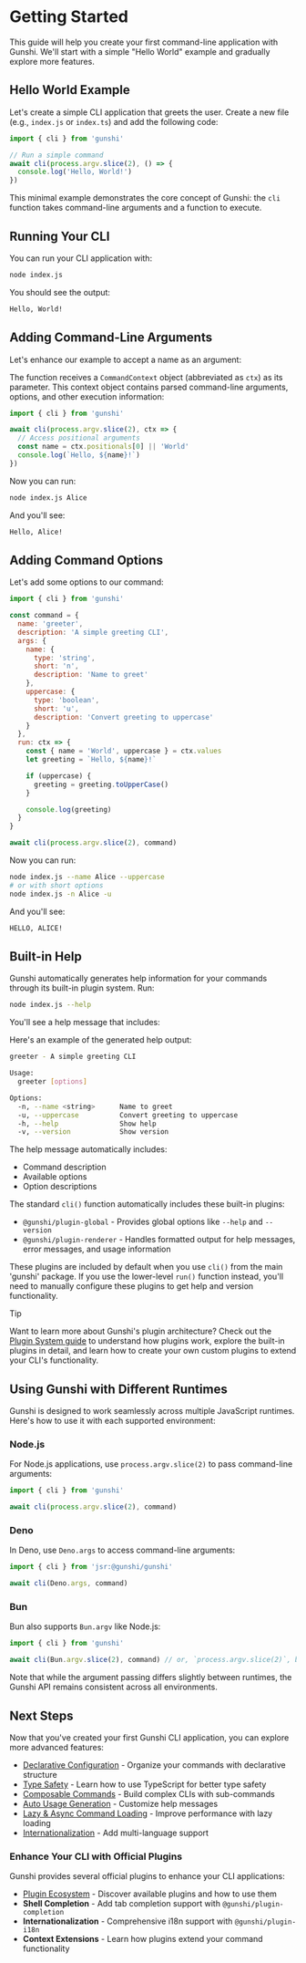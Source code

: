 # Getting Started

This guide will help you create your first command-line application with Gunshi. We'll start with a simple "Hello World" example and gradually explore more features.

## Hello World Example

Let's create a simple CLI application that greets the user. Create a new file (e.g., `index.js` or `index.ts`) and add the following code:

```js
import { cli } from 'gunshi'

// Run a simple command
await cli(process.argv.slice(2), () => {
  console.log('Hello, World!')
})
```

This minimal example demonstrates the core concept of Gunshi: the `cli` function takes command-line arguments and a function to execute.

## Running Your CLI

You can run your CLI application with:

```sh
node index.js
```

You should see the output:

```sh
Hello, World!
```

## Adding Command-Line Arguments

Let's enhance our example to accept a name as an argument:

The function receives a `CommandContext` object (abbreviated as `ctx`) as its parameter. This context object contains parsed command-line arguments, options, and other execution information:

```js
import { cli } from 'gunshi'

await cli(process.argv.slice(2), ctx => {
  // Access positional arguments
  const name = ctx.positionals[0] || 'World'
  console.log(`Hello, ${name}!`)
})
```

Now you can run:

```sh
node index.js Alice
```

And you'll see:

```sh
Hello, Alice!
```

## Adding Command Options

Let's add some options to our command:

```js
import { cli } from 'gunshi'

const command = {
  name: 'greeter',
  description: 'A simple greeting CLI',
  args: {
    name: {
      type: 'string',
      short: 'n',
      description: 'Name to greet'
    },
    uppercase: {
      type: 'boolean',
      short: 'u',
      description: 'Convert greeting to uppercase'
    }
  },
  run: ctx => {
    const { name = 'World', uppercase } = ctx.values
    let greeting = `Hello, ${name}!`

    if (uppercase) {
      greeting = greeting.toUpperCase()
    }

    console.log(greeting)
  }
}

await cli(process.argv.slice(2), command)
```

Now you can run:

```sh
node index.js --name Alice --uppercase
# or with short options
node index.js -n Alice -u
```

And you'll see:

```sh
HELLO, ALICE!
```

## Built-in Help

Gunshi automatically generates help information for your commands through its built-in plugin system. Run:

```sh
node index.js --help
```

You'll see a help message that includes:

Here's an example of the generated help output:

```sh
greeter - A simple greeting CLI

Usage:
  greeter [options]

Options:
  -n, --name <string>      Name to greet
  -u, --uppercase          Convert greeting to uppercase
  -h, --help               Show help
  -v, --version            Show version
```

The help message automatically includes:

- Command description
- Available options
- Option descriptions

The standard `cli()` function automatically includes these built-in plugins:

- `@gunshi/plugin-global` - Provides global options like `--help` and `--version`
- `@gunshi/plugin-renderer` - Handles formatted output for help messages, error messages, and usage information

These plugins are included by default when you use `cli()` from the main 'gunshi' package. If you use the lower-level `run()` function instead, you'll need to manually configure these plugins to get help and version functionality.

> [!TIP]
> Want to learn more about Gunshi's plugin architecture? Check out the [Plugin System guide](./plugin-system.md) to understand how plugins work, explore the built-in plugins in detail, and learn how to create your own custom plugins to extend your CLI's functionality.

## Using Gunshi with Different Runtimes

Gunshi is designed to work seamlessly across multiple JavaScript runtimes. Here's how to use it with each supported environment:

### Node.js

For Node.js applications, use `process.argv.slice(2)` to pass command-line arguments:

```js
import { cli } from 'gunshi'

await cli(process.argv.slice(2), command)
```

### Deno

In Deno, use `Deno.args` to access command-line arguments:

```js
import { cli } from 'jsr:@gunshi/gunshi'

await cli(Deno.args, command)
```

### Bun

Bun also supports `Bun.argv` like Node.js:

```js
import { cli } from 'gunshi'

await cli(Bun.argv.slice(2), command) // or, `process.argv.slice(2)`, because bun support Node.js API compatible
```

Note that while the argument passing differs slightly between runtimes, the Gunshi API remains consistent across all environments.

## Next Steps

Now that you've created your first Gunshi CLI application, you can explore more advanced features:

- [Declarative Configuration](./declarative-configuration.md) - Organize your commands with declarative structure
- [Type Safety](./type-safe.md) - Learn how to use TypeScript for better type safety
- [Composable Commands](./composable.md) - Build complex CLIs with sub-commands
- [Auto Usage Generation](./auto-usage-generation.md) - Customize help messages
- [Lazy & Async Command Loading](./lazy-async.md) - Improve performance with lazy loading
- [Internationalization](./internationalization.md) - Add multi-language support

### Enhance Your CLI with Official Plugins

Gunshi provides several official plugins to enhance your CLI applications:

- [Plugin Ecosystem](./plugin-ecosystem.md) - Discover available plugins and how to use them
- **Shell Completion** - Add tab completion support with `@gunshi/plugin-completion`
- **Internationalization** - Comprehensive i18n support with `@gunshi/plugin-i18n`
- **Context Extensions** - Learn how plugins extend your command functionality
